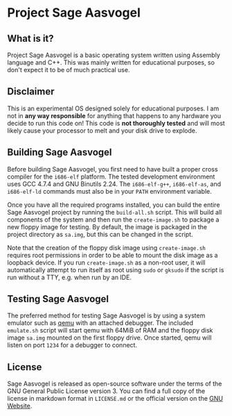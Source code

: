 # Project Sage Aasvogel

## What is it?

Project Sage Aasvogel is a basic operating system written using Assembly language and C++. This was mainly written for educational purposes, so don't expect it to be of much practical use.

## Disclaimer

This is an experimental OS designed solely for educational purposes. I am not in **any way responsible** for anything that happens to any hardware you decide to run this code on! This code is **not thoroughly tested** and will most likely cause your processor to melt and your disk drive to explode.

## Building Sage Aasvogel

Before building Sage Aasvogel, you first need to have built a proper cross compiler for the `i686-elf` platform. The tested development environment uses GCC 4.7.4 and GNU Binutils 2.24. The `i686-elf-g++`, `i686-elf-as`, and `i686-elf-ld` commands must also be in your `PATH` environment variable.

Once you have all the required programs installed, you can build the entire Sage Aasvogel project by running the `build-all.sh` script. This will build all components of the system and then run the `create-image.sh` to package a new floppy image for testing. By default, the image is packaged in the project directory as `sa.img`, but this can be changed in the script.

Note that the creation of the floppy disk image using `create-image.sh` requires root permissions in order to be able to mount the disk image as a loopback device. If you run `create-image.sh` as a non-root user, it will automatically attempt to run itself as root using `sudo` or `gksudo` if the script is run without a TTY, e.g. when run by an IDE.

## Testing Sage Aasvogel

The preferred method for testing Sage Aasvogel is by using a system emulator such as [qemu](http://www.qemu.org/) with an attached debugger. The included `emulate.sh` script will start qemu with 64MiB of RAM and the floppy disk image `sa.img` mounted on the first floppy drive. Once started, qemu will listen on port `1234` for a debugger to connect.

## License

Sage Aasvogel is released as open-source software under the terms of the GNU General Public License version 3. You can find a full copy of the license in markdown format in `LICENSE.md` or the official version on the [GNU Website](https://www.gnu.org/licenses/gpl.html).
